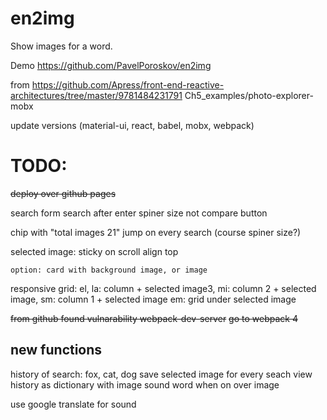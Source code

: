 # en2img

Show images for a word. 

Demo https://github.com/PavelPoroskov/en2img

from
https://github.com/Apress/front-end-reactive-architectures/tree/master/9781484231791      Ch5_examples/photo-explorer-mobx

update versions (material-ui, react, babel, mobx, webpack)


TODO:
=====
~~deploy over github pages~~

search form
	search after enter
	spiner size not compare button

chip with "total images 21" jump on every search (course spiner size?)

selected image: 
	sticky on scroll
	align top

	option: card with background image, or image

responsive
	grid:
		el, la: column + selected image3, 
		mi: column 2 + selected image, 
		sm: column 1 + selected image
		em: grid under selected image

~~from github found vulnarability webpack-dev-server~~
~~go to webpack 4~~

new functions
-------------
history of search: fox, cat, dog
save selected image for every seach
view history as dictionary with image
sound word when on over image


use
google translate for sound